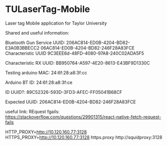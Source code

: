 # TULaserTag-Mobile
Laser tag Mobile application for Taylor University

Shared and useful information:

Bluetooth Gun Service UUID: 
206AC814-ED0B-4204-BD82-E3A0B3BBECC2
06AC814-ED0B-4204-BD82-246F28A83FCE
Characteristic UUID
9C3EEE6d-48FD-4080-97A8-240C02ADA5F5

Characteristic RX UUID:
BB950764-A597-4E20-8613-E43BF9D1330C

Testing arduino MAC:
24:6f:28:a8:3f:cc

Arduino BT ID:
24:6f:28:a8:3f:ce

ID UUID?:
89C52326-593D-3FD3-AFEC-FF05041B68CF

Expected UUID:
206AC814-ED0B-4204-BD82-246F28A83FCE

useful link: REquest fgails:
https://stackoverflow.com/questions/29901315/react-native-fetch-request-fails

HTTP_PROXY=http://10.120.160.77:3128
HTTPS_PROXY=http://10.120.160.77:3128
https.proxy http://squidproxy:3128
